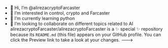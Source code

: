 - 👋 Hi, I’m @alirezacryptoFarcaster
- 👀 I’m interested in control, crypto and Farcaster
- 🌱 I’m currently learning python 
- 💞️ I’m looking to collaborate on different topics related to AI
alirezacryptoFarcaster/alirezacryptoFarcaster is a ✨ special ✨ repository because its `README.md` (this file) appears on your GitHub profile.
You can click the Preview link to take a look at your changes.
--->
